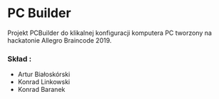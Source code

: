 # PC Builder
Projekt PCBuilder do klikalnej konfiguracji komputera PC tworzony na hackatonie Allegro Braincode 2019.
### Skład :
- Artur Białoskórski
- Konrad Linkowski
- Konrad Baranek 

